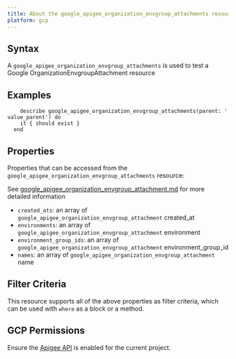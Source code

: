 ```yaml
---
title: About the google_apigee_organization_envgroup_attachments resource
platform: gcp
---
```


## Syntax

A `google_apigee_organization_envgroup_attachments` is used to test a Google OrganizationEnvgroupAttachment resource

## Examples

```
    describe google_apigee_organization_envgroup_attachments(parent: ' value_parent') do
    it { should exist }
  end
```

## Properties

Properties that can be accessed from the `google_apigee_organization_envgroup_attachments` resource:

See [google_apigee_organization_envgroup_attachment.md](google_apigee_organization_envgroup_attachment.md) for more detailed information
  * `created_ats`: an array of `google_apigee_organization_envgroup_attachment` created_at
  * `environments`: an array of `google_apigee_organization_envgroup_attachment` environment
  * `environment_group_ids`: an array of `google_apigee_organization_envgroup_attachment` environment_group_id
  * `names`: an array of `google_apigee_organization_envgroup_attachment` name

## Filter Criteria

This resource supports all of the above properties as filter criteria, which can be used
with `where` as a block or a method.

## GCP Permissions

Ensure the [Apigee API](https://console.cloud.google.com/apis/library/apigee.googleapis.com/) is enabled for the current project.
